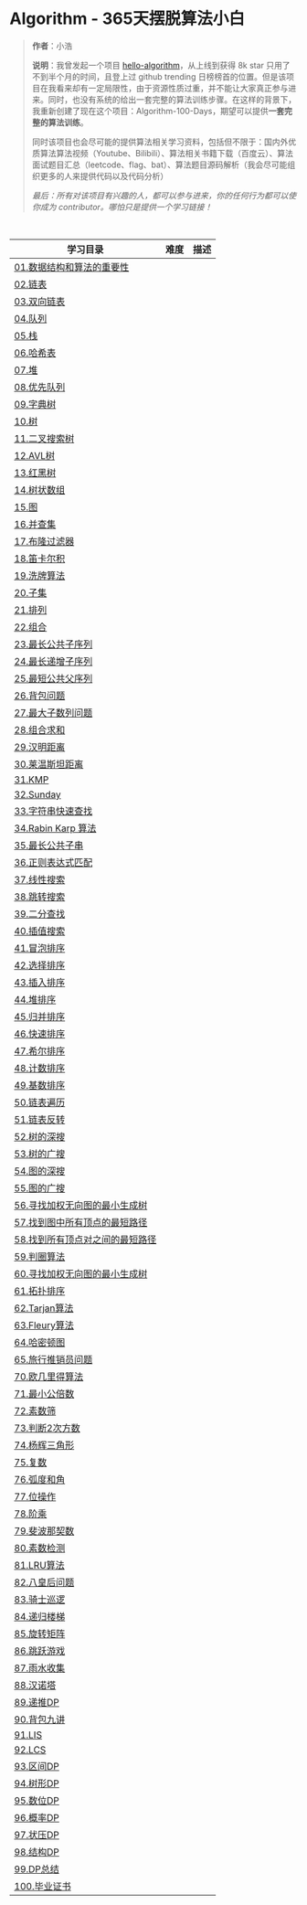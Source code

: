 # Algorithm - 365天摆脱算法小白
> **作者**：小浩
>
> **说明**：我曾发起一个项目 [hello-algorithm](https://github.com/geekxh/hello-algorithm)，从上线到获得 8k star 只用了不到半个月的时间，且登上过 github trending 日榜榜首的位置。但是该项目在我看来却有一定局限性，由于资源性质过重，并不能让大家真正参与进来。同时，也没有系统的给出一套完整的算法训练步骤。在这样的背景下，我重新创建了现在这个项目：Algorithm-100-Days，期望可以提供**一套完整的算法训练**。
>
> 同时该项目也会尽可能的提供算法相关学习资料，包括但不限于：国内外优质算法算法视频（Youtube、Bilibili）、算法相关书籍下载（百度云）、算法面试题目汇总（leetcode、flag、bat）、算法题目源码解析（我会尽可能组织更多的人来提供代码以及代码分析）
>
> *最后：所有对该项目有兴趣的人，都可以参与进来，你的任何行为都可以使你成为 contributor。哪怕只是提供一个学习链接！*

<br/>

  | 学习目录 | 难度 | 描述 |
  | --- | --- | --- | 
  | [01.数据结构和算法的重要性]() |   |   |
  | [02.链表]() |   |   |
  | [03.双向链表]() |   |   |
  | [04.队列]() |   |   |
  | [05.栈]() |   |   |
  | [06.哈希表]() |   |   |
  | [07.堆]() |   |   |
  | [08.优先队列]() |   |   |
  | [09.字典树]() |   |   |
  | [10.树]() |   |   |
  | [11.二叉搜索树]() |   |   |
  | [12.AVL树]() |   |   |
  | [13.红黑树]() |   |   |
  | [14.树状数组]() |   |   |
  | [15.图]() |   |   |
  | [16.并查集]() |   |   |
  | [17.布隆过滤器]() |   |   |
  | [18.笛卡尔积]() |   |   |
  | [19.洗牌算法]() |   |   |
  | [20.子集]() |   |   |
  | [21.排列]() |   |   |
  | [22.组合]() |   |   |
  | [23.最长公共子序列]() |   |   |
  | [24.最长递增子序列]() |   |   |
  | [25.最短公共父序列]() |   |   |
  | [26.背包问题]() |   |   |
  | [27.最大子数列问题]() |   |   |
  | [28.组合求和]() |   |   |
  | [29.汉明距离]() |   |   |
  | [30.莱温斯坦距离]() |   |   |
  | [31.KMP]() |   |   |
  | [32.Sunday]() |   |   |
  | [33.字符串快速查找]() |   |   |
  | [34.Rabin Karp 算法]() |   |   |
  | [35.最长公共子串]() |   |   |
  | [36.正则表达式匹配]() |   |   |
  | [37.线性搜索]() |   |   |
  | [38.跳转搜索]() |   |   |
  | [39.二分查找]() |   |   |
  | [40.插值搜索]() |   |   |
  | [41.冒泡排序]() |   |   |
  | [42.选择排序]() |   |   |
  | [43.插入排序]() |   |   |
  | [44.堆排序]() |   |   |
  | [45.归并排序]() |   |   |
  | [46.快速排序]() |   |   |
  | [47.希尔排序]() |   |   |
  | [48.计数排序]() |   |   |
  | [49.基数排序]() |   |   |
  | [50.链表遍历]() |   |   |
  | [51.链表反转]() |   |   |
  | [52.树的深搜]() |   |   |
  | [53.树的广搜]() |   |   |
  | [54.图的深搜]() |   |   |
  | [55.图的广搜]() |   |   |
  | [56.寻找加权无向图的最小生成树]() |   |   |
  | [57.找到图中所有顶点的最短路径]() |   |   |
  | [58.找到所有顶点对之间的最短路径]() |   |   |
  | [59.判圈算法]() |   |   |
  | [60.寻找加权无向图的最小生成树]() |   |   |
  | [61.拓扑排序]() |   |   |
  | [62.Tarjan算法]() |   |   |
  | [63.Fleury算法]() |   |   |
  | [64.哈密顿图]() |   |   |
  | [65.旅行推销员问题]() |   |   |
  | [70.欧几里得算法]() |   |   |
  | [71.最小公倍数]() |   |   |
  | [72.素数筛]() |   |   |
  | [73.判断2次方数]() |   |   |
  | [74.杨辉三角形]() |   |   |
  | [75.复数]() |   |   |
  | [76.弧度和角]() |   |   |
  | [77.位操作]() |   |   |
  | [78.阶乘]() |   |   |
  | [79.斐波那契数]() |   |   |
  | [80.素数检测]() |   |   |
  | [81.LRU算法]() |   |   |
  | [82.八皇后问题]() |   |   |
  | [83.骑士巡逻]() |   |   |
  | [84.递归楼梯]() |   |   |
  | [85.旋转矩阵]() |   |   |
  | [86.跳跃游戏]() |   |   |
  | [87.雨水收集]() |   |   |
  | [88.汉诺塔]() |   |   |
  | [89.递推DP]() |   |   |
  | [90.背包九讲]() |   |   |
  | [91.LIS]() |   |   |
  | [92.LCS]() |   |   |
  | [93.区间DP]() |   |   |
  | [94.树形DP]() |   |   |
  | [95.数位DP]() |   |   |
  | [96.概率DP]() |   |   |
  | [97.状压DP]() |   |   |
  | [98.结构DP]() |   |   |
  | [99.DP总结]() |   |   |
  | [100.毕业证书]() |   |   |